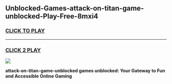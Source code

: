 
## Unblocked-Games-attack-on-titan-game-unblocked-Play-Free-8mxi4
<h3>
<a href="https://premium76.site?title=attack-on-titan-game-unblocked&ref=15A">CLICK TO PLAY</a></h3>
<hr>

<h3>
<a href="https://premium76.site?title=attack-on-titan-game-unblocked&ref=15A">CLICK 2 PLAY</a>
  
</h3>

<a href="https://premium76.site?title=attack-on-titan-game-unblocked&ref=15A"><img src="https://clearcache.store/games.png"></a>


**attack-on-titan-game-unblocked games unblocked: Your Gateway to Fun and Accessible Online Gaming**
